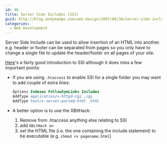 ```yaml
---
id: 46
title: Server Side Includes (SSI)
guid: http://blog.andymadge.com/web-design/2007/08/30/server-side-includes-ssi/
categories:
  - Web Development
---
```

Server Side Include can be used to allow insertion of an HTML into another. e.g. header or footer can be separated from pages so you only have to change a single file to update the header/footer on all pages of your site.

<!--more-->

[Here](http://www.andreas.com/faq-ssi.html)'s a fairly good introduction to SSI although it does miss a few important points:

  * If you are using `.htaccess` to enable SSI for a single folder you may want to add couple of extra lines:

    ```apache
    Options Indexes FollowSymLinks Includes
    AddType application/x-httpd-cgi .cgi
    AddType text/x-server-parsed-html .html
    ```

  * A better option is to use the XBitHack: 
      1. Remove from .htaccess anything else relating to SSI
      2. add `XBitHack on`
      3. set the HTML file (i.e. the one containing the include statement) to be executable (e.g. `chmod +x pagename.html`)